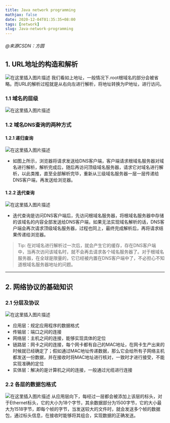 ```yaml
---
title: Java network programming
mathjax: false
date: 2020-12-04T01:35:35+08:00
tags: [network]
slug: Java-network-programming
---
```


###### @来源CSDN：方圆

## 1. URL地址的构造和解析

![在这里插入图片描述](https://cdn.kayleh.top/gh/kayleh/cdn2/IO/Java网络编程/20200719222030510.png)
我们看如上地址，一般情况下.root根域名的部分会被省略。而URL的解析过程就是从右向左进行解析，将地址转换为IP地址，进行访问。

### 1.1 域名的层级

![在这里插入图片描述](https://cdn.kayleh.top/gh/kayleh/cdn2/IO/Java网络编程/20200719222140239.png)

### 1.2 域名DNS查询的两种方式

#### 1.2.1 递归查询

![在这里插入图片描述](https://cdn.kayleh.top/gh/kayleh/cdn2/IO/Java网络编程/20200719222304793.png)

- 如图上所示，浏览器将请求发送给DNS客户端，客户端请求根域名服务器对域名进行解析，解析完成后，随后再访问顶级域名服务器，请求它对域名进行解析，以此类推，直至全部解析完毕，重新从三级域名服务器一层一层传递给DNS客户端，再发送给浏览器。

#### 1.2.2 迭代查询

![在这里插入图片描述](https://cdn.kayleh.top/gh/kayleh/cdn2/IO/Java网络编程/2020071922260859.png)

- 迭代查询是访问DNS客户端后，先访问根域名服务器，将根域名服务器中存储的该域名的内容全部发送给DNS客户端，如果无法实现域名解析的话，DNS客户端会再次请求顶级域名服务器，过程也同上，最终完成解析后，再将请求结果传递给浏览器。

> Tip: 在对域名进行解析过一次后，就会产生它的缓存，存在DNS客户端中，当再次访问该域名时，就不会再去请求各个域名服务器了。对于根域名服务器，在全球是限量的，它已经被内置在DNS客户端中了，不必担心不知道根域名服务器地址的问题。

------

## 2. 网络协议的基础知识

### 2.1 分层及协议

![在这里插入图片描述](https://cdn.kayleh.top/gh/kayleh/cdn2/IO/Java网络编程/2020071922320757.png)

- 应用层：规定应用程序的数据格式
- 传输层：端口之间的连接
- 网络层：主机之间的连接，能够实现具体的定位
- 链路层：网卡之间的连接，每个网卡都有自己的MAC地址，在网卡生产出来的时候就已经确定了；假如通过MAC地址传递数据，那么它会给所有子网络主机都发送一份数据，并在接收时将MAC地址进行核对，一致时才进行接受，不能实现准确的定位
- 实体层：解决的是计算机之间的连接，一般通过光缆进行连接

### 2.2 各层的数据包格式

![在这里插入图片描述](https://cdn.kayleh.top/gh/kayleh/cdn2/IO/Java网络编程/20200719223925329.png)
从应用层向下，每经过一层都会被添加上该层的标头，对于Ethernet标头，它的大小为18个字节，其余数据部分为1500字节，它的大小最大为1518字节，即每个帧的字节，当发送较大的文件时，就会发送多个帧的数据包，通过标头信息，在接收时能够将其组合，实现数据的正确发送。
